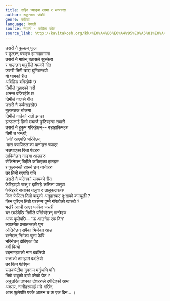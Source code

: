 ```yaml
---
title: सहिद च्याङ्बा लामा र स्वप्नदंश
author: शकुन्तला जोशी
genre: कविता
language: नेपाली
source: नेपाली - कविता कोश
source_link: http://kavitakosh.org/kk/%E0%A4%B6%E0%A4%95%E0%A5%81%E0%A4%A8%E0%A5%8D%E0%A4%A4%E0%A4%B2%E0%A4%BE_%E0%A4%9C%E0%A5%8B%E0%A4%B6%E0%A5%80
---
```


उसरी नै फुल्छन् फूल  
र डुल्छन् चराहरु हाागाहाागामा  
उसरी नै मार्छन् बतासले सुस्केरा  
र गाउाछन् माहुरीले श्रमको गीत  
जसरी तिमी छादा घुमिबस्थ्यो  
यो घामको रीत  
अविछिन्न बगिरहेकै छ  
तिमीले नुहाएको नदी  
अनन्त बजिरहेकै छ  
तिमीले गाएको गीत  
उसरी नै फर्फराइरहेछ  
मूलसडक चोकमा  
तिमीले गाडेको रातो झन्डा  
झन्डालाई हिलो छ्याप्दै छुटिरहन्छ सवारी  
उसरी नै हुकुम गरिरहेछन्-- बडाहाकिमहरु  
तिमी त भन्थ्यौ,  
'त्यो' आएपछि भरिनेछन्  
'दास क्यापिटल'का पानाहरु चपाएर  
नअघाएका रित्ता पेटहरु  
ढाकिनेछन् नाङ्गा आङहरु  
सेकिनेछन् ठिहीले कक्रिएका हातहरु  
र फूलजस्तै हाास्ने छन् नानीहरु  
तर तिमी गएपछि पनि  
उसरी नै चलिरह्यो समयको रीत  
फेरिइरह्यो ऋतु र झरिरहे कलिला पालुवा  
फेरिइरहे सत्ताका तलुवा र तालुकदारहरु  
किन फेरिएन तिम्रो बाबुको अनुहारबाट दु:खको कााचुली ?  
किन पुरिएन तिम्रो घरसम्म पुग्ने गोरेटोको खाल्टो ?  
भर्खरै आाधी आएर फर्किए जसरी  
घर छाडेदेखि तिमीले पर्खिरहेछन् मान्छेहरु  
आरू फूलेपछि-- 'ऊ आउनेछ एक दिन'  
ल्याउनेछ प्रजातन्त्रको घुम  
ओतिनेछन् सबैका भिजेका आङ  
बल्नेछन् निभेका चुला फेरि  
भरिनेछन् दोब्रिएका पेट  
वर्षौं बित्यो  
बदनामहरुको नाम बदलियो  
सत्ताको तामझाम बदलियो  
तर किन फेरिएन  
सडकपेटीमा गुमनाम मर्नुअघि पनि  
तिम्रो बाबुको दाम्रो परेको पेट ?  
अनुत्तरित प्रश्नका दंशहरुले दपेटिएकी आमा  
अक्सर, नानीहरुलाई भन्ने गर्छिन्  
आरू फूलेपछि पक्कै आउन छ ऊ एक दिन... ।
